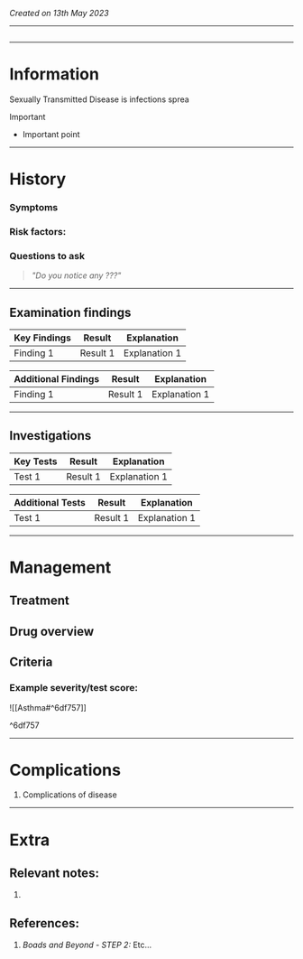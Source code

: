 *Created on 13th May 2023*

---
```toc
```
---

# Information
Sexually Transmitted Disease is infections sprea

> [!Important]
- Important point

--- 
# History
### Symptoms

### Risk factors:

### Questions to ask
>*"Do you notice any ???"*

---

## Examination findings
| Key Findings | Result   | Explanation   |
| ------------ | -------- | ------------- |
| Finding 1    | Result 1 | Explanation 1 |

| Additional Findings | Result   | Explanation   |
| ------------------- | -------- | ------------- |
| Finding 1           | Result 1 | Explanation 1 |

---

## Investigations
| Key Tests                 |Result| Explanation                                                                                                                                                     |
| ------------------------- | --- | --------------------------------------------------------------------------------------------------------------------------------------------------------------- |
| Test 1                    |Result 1| Explanation 1                                                                                                                                                        |

| Additional Tests               |  Result   | Explanation                |
| ------------------------------ | --- | --------------------- |
| Test 1                            |  Result 1   | Explanation 1 |

---

# Management
## Treatment

## Drug overview

## Criteria
### Example severity/test score:
![[Asthma#^6df757]]

^6df757

---

# Complications
1. Complications of disease

---

# Extra
## Relevant notes:
1. 
## References:
1. *Boads and Beyond - STEP 2:* Etc...